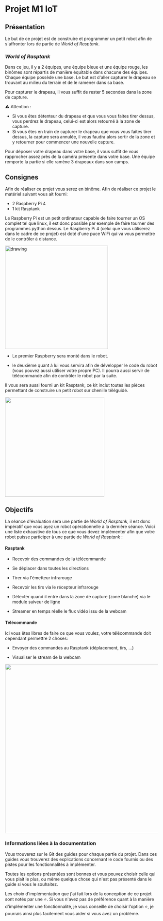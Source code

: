 # Projet M1 IoT

## Présentation

Le but de ce projet est de construire et programmer un petit robot afin de s'affronter lors de partie de *World of Rasptank*.

### *World of Rasptank*

Dans ce jeu, il y a 2 équipes, une équipe bleue et une équipe rouge, les binômes sont répartis de manière équitable dans chacune des équipes. Chaque équipe possède une base. Le but est d'aller capturer le drapeau se trouvant au milieu du terrain et de le ramener dans sa base.

Pour capturer le drapeau, il vous suffit de rester 5 secondes dans la zone de capture. 

:warning: Attention :

- Si vous êtes détenteur du drapeau et que vous vous faites tirer dessus, vous perdrez le drapeau, celui-ci est alors retourné à la zone de capture.
- Si vous êtes en train de capturer le drapeau que vous vous faites tirer dessus, la capture sera annulée, il vous faudra alors sortir de la zone et y retourner pour commencer une nouvelle capture.

Pour déposer votre drapeau dans votre base, il vous suffit de vous rapprocher assez près de la caméra présente dans votre base. Une équipe remporte la partie si elle ramène 3 drapeaux dans son camps.

## Consignes

Afin de réaliser ce projet vous serez en binôme. Afin de réaliser ce projet le matériel suivant vous ait fourni:

- 2 Raspberry Pi 4
- 1 kit Rasptank

Le Raspberry Pi est un petit ordinateur capable de faire tourner un OS complet tel que linux, il est donc possible par exemple de faire tourner des programmes python dessus. Le Raspberry Pi 4 (celui que vous utiliserez dans le cadre de ce projet) est doté d'une puce WiFi qui va vous permettre de le contrôler à distance.

<img title="" src="images/rpi4.png" alt="drawing" width="339" data-align="center">

- Le premier Raspberry sera monté dans le robot.

- le deuxième quant à lui vous servira afin de développer le code du robot (vous pouvez aussi utiliser votre propre PC). Il pourra aussi servir de télécommande afin de contrôler le robot par la suite.

Il vous sera aussi fourni un kit Rasptank, ce kit inclut toutes les pièces permettant de construire un petit robot sur chenille téléguidé.

<img title="" src="images/rasptank.png" alt="" width="327" data-align="center">

## Objectifs

La séance d'évaluation sera une partie de *World of Rasptank*, il est donc impératif que vous ayez un robot opérationnelle à la dernière séance. Voici une liste exhaustive de tous ce que vous devez implémenter afin que votre robot puisse participer à une partie de  *World of Rasptank* : 

#### Rasptank

* Recevoir des commandes de la télécommande
- Se déplacer dans toutes les directions

- Tirer via l'émetteur infrarouge

- Recevoir les tirs via le récepteur infrarouge

- Détecter quand il entre dans la zone de capture (zone blanche) via le module suiveur de ligne

- Streamer en temps réelle le flux vidéo issu de la webcam

#### Télécommande

Ici vous êtes libres de faire ce que vous voulez, votre télécommande doit cependant permettre 2 choses:

- Envoyer des commandes au Rasptank (déplacement, tirs, ...)

- Visualiser le stream de la webcam

<img title="" src="images/controller_tk.png" alt="" width="555" data-align="center">

### Informations liées à la documentation

Vous trouverez sur le Git des guides pour chaque partie du projet. Dans ces guides vous trouverez des explications concernant le code fournis ou des pistes pour les fonctionnalités à implémenter. 

Toutes les options présentées sont bonnes et vous pouvez choisir celle qui vous plait le plus, ou même quelque chose qui n'est pas présenté dans le guide si vous le souhaitez. 

Les choix d'implémentation que j'ai fait lors de la conception de ce projet sont notés par une :star:. Si vous n'avez pas de préférence quant à la manière d'implémenter une fonctionnalité, je vous conseille de choisir l'option :star:, je pourrais ainsi plus facilement vous aider si vous avez un problème.
